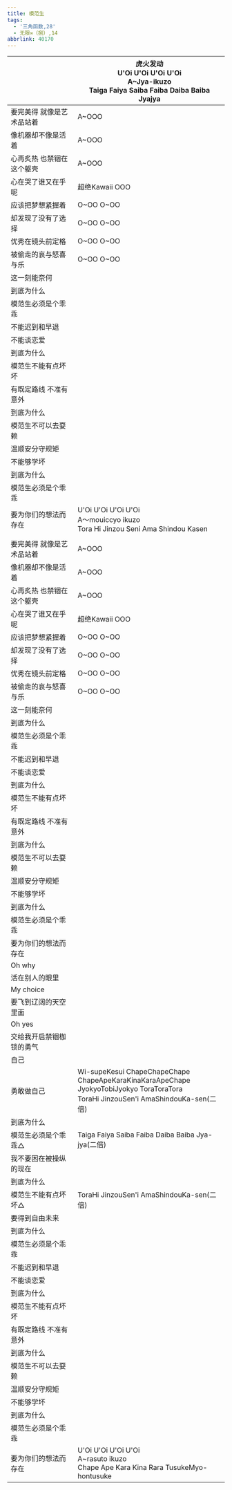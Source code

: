 ```yaml
---
title: 模范生
tags:
  - '三角函数,28'
  - 无限∞（捌）,14
abbrlink: 40170
---
```

|      |虎火发动<br>U'Oi U'Oi U'Oi U'Oi<br>A~Jya-ikuzo<br>Taiga Faiya Saiba Faiba Daiba Baiba Jyajya|
|--|--|
|要完美得 就像是艺术品站着|A~OOO|
|像机器却不像是活着|A~OOO|
|心再炙热 也禁锢在这个躯壳|A~OOO|
|心在哭了谁又在乎呢|超绝Kawaii OOO|
|应该把梦想紧握着|O~OO O~OO|
|却发现了没有了选择|O~OO O~OO|
|优秀在镜头前定格|O~OO O~OO|
|被偷走的哀与怒喜与乐|O~OO O~OO|
|这一刻能奈何|      |
|到底为什么|      |
|模范生必须是个乖乖|      |
|不能迟到和早退|      |
|不能谈恋爱|      |
|到底为什么|      |
|模范生不能有点坏坏|      |
|有既定路线 不准有意外|      |
|到底为什么|      |
|模范生不可以去耍赖|      |
|温顺安分守规矩|      |
|不能够学坏|      |
|到底为什么|      |
|模范生必须是个乖乖|      |
|要为你们的想法而存在|U'Oi U'Oi U'Oi U'Oi<br>A～mouiccyo ikuzo<br>Tora Hi Jinzou Seni Ama Shindou Kasen|
|      |      |
|要完美得 就像是艺术品站着|A~OOO|
|像机器却不像是活着|A~OOO|
|心再炙热 也禁锢在这个躯壳|A~OOO|
|心在哭了谁又在乎呢|超绝Kawaii OOO|
|应该把梦想紧握着|O~OO O~OO|
|却发现了没有了选择|O~OO O~OO|
|优秀在镜头前定格|O~OO O~OO|
|被偷走的哀与怒喜与乐|O~OO O~OO|
|这一刻能奈何|      |
|到底为什么|      |
|模范生必须是个乖乖|      |
|不能迟到和早退|      |
|不能谈恋爱|      |
|到底为什么|      |
|模范生不能有点坏坏|      |
|有既定路线 不准有意外|      |
|到底为什么|      |
|模范生不可以去耍赖|      |
|温顺安分守规矩|      |
|不能够学坏|      |
|到底为什么|      |
|模范生必须是个乖乖|      |
|要为你们的想法而存在|      |
|Oh why|      |
|活在别人的眼里|      |
|My choice|      |
|要飞到辽阔的天空里面|      |
|Oh yes|      |
|交给我开启禁锢枷锁的勇气|      |
|自己|      |
|勇敢做自己|Wi-supeKesui ChapeChapeChape<br>ChapeApeKaraKinaKaraApeChape<br>JyokyoTobiJyokyo ToraToraTora<br>ToraHi JinzouSen'i AmaShindouKa-sen(二倍)|
|到底为什么|      |
|模范生必须是个乖乖△|Taiga Faiya Saiba Faiba Daiba Baiba Jya-jya(二倍)|
|我不要困在被操纵的现在|      |
|到底为什么|      |
|模范生不能有点坏坏△|ToraHi JinzouSen'i AmaShindouKa-sen(二倍)|
|要得到自由未来|      |
|到底为什么|      |
|模范生必须是个乖乖|      |
|不能迟到和早退|      |
|不能谈恋爱|      |
|到底为什么|      |
|模范生不能有点坏坏|      |
|有既定路线 不准有意外|      |
|到底为什么|      |
|模范生不可以去耍赖|      |
|温顺安分守规矩|      |
|不能够学坏|      |
|到底为什么|      |
|模范生必须是个乖乖|      |
|要为你们的想法而存在|U'Oi U'Oi U'Oi U'Oi<br>A~rasuto ikuzo<br>Chape Ape Kara Kina Rara TusukeMyo-hontusuke|